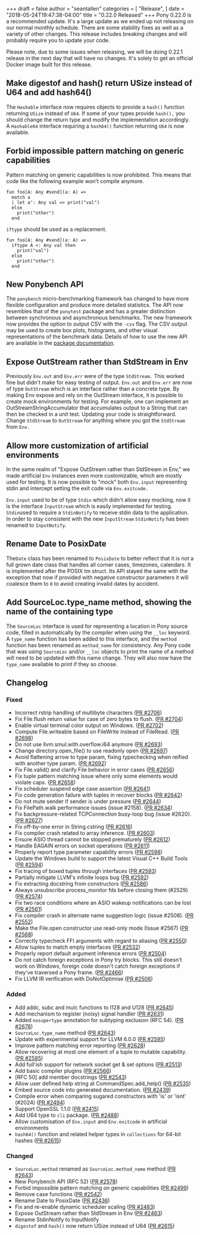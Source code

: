 +++
draft = false
author = "seantallen"
categories = [
    "Release",
]
date = "2018-05-24T19:47:38-04:00"
title = "0.22.0 Released"
+++
Pony 0.22.0 is a recommended update. It's a large update as we ended up not releasing on our normal monthly schedule. There are some stability fixes as well as a variety of other changes. This release includes breaking changes and will probably require you to update your code.

Please note, due to some issues when releasing, we will be doing 0.22.1 release in the next day that will have no changes. It's solely to get an official  Docker image built for this release.
<!--more-->

## Make digestof and hash() return USize instead of U64 and add hash64()

The `Hashable` interface now requires objects to provide a `hash()` function returning `USize` instead of `U64`. If some of your types provide `hash(),` you should change the return type and modify the implementation accordingly. A `Hashable64` interface requiring a `hash64()` function returning `U64` is now available.

## Forbid impossible pattern matching on generic capabilities 

Pattern matching on generic capabilities is now prohibited. This means that code like the following example won't compile anymore.

```pony
fun foo[A: Any #send](a: A) =>
  match a
  | let a': Any val => print("val")
  else
    print("other")
  end
```

`iftype` should be used as a replacement.

```pony
fun foo[A: Any #send](a: A) =>
  iftype A <: Any val then
    print("val")
  else
    print("other")
  end
```

## New Ponybench API

The `ponybench` micro-benchmarking framework has changed to have more flexible configuration and produce more detailed statistics. The API now resembles that of the `ponytest` package and has a greater distinction between synchronous and asynchronous benchmarks. The new framework now provides the option to output CSV with the `-csv` flag. The CSV output may be used to create box plots, histograms, and other visual representations of the benchmark data. Details of how to use the new API are available in the [package documentation](https://stdlib.ponylang.org/ponybench--index).

## Expose OutStream rather than StdStream in Env

Previously `Env.out` and `Env.err` were of the type `StdStream.` This worked fine but didn't make for easy testing of output. `Env.out` and `Env.err` are now of type `OutStream` which is an interface rather than a concrete type. By making Env expose and rely on the OutStream interface, it is possible to create mock environments for testing. For example, one can
implement an OutStreamStringAccumulator that accumulates output to a String that can then be checked in a unit test. Updating your code is straightforward. Change `StdStream` to `OutStream` for anything where you got the `StdStream` from `Env.`

## Allow more customization of artificial environments

In the same realm of "Expose OutStream rather than StdStream in Env," we made artificial `Env` instances even more customizable, which are mostly used for testing. It is now possible to "mock" both `Env.input` representing stdin and intercept setting the exit code via `Env.exitcode.`

`Env.input` used to be of type `Stdin` which didn't allow easy mocking, now it is the interface `InputStream` which is easily implemented for testing. `Stdin`used to require a `StdinNotify` to receive stdin data to the application. In order to stay consistent with the new `InputStream` `StdinNotify` has been renamed to `InputNotify`.

## Rename Date to PosixDate

The`Date` class has been renamed to `PosixDate` to better reflect that it is not a full grown date class that handles all corner cases, timezones, calendars. It is implemented after the POSIX tm struct. Its API stayed the same with the exception that now if provided with negative constructor parameters it will coalesce them to `0` to avoid creating invalid dates by accident.

## Add SourceLoc.type_name method, showing the name of the containing type

The `SourceLoc` interface is used for representing a location in Pony source code, filled in automatically by the compiler when using the `__loc` keyword. A `type_name` function has been added to this interface, and the `method` function has been renamed as `method_name` for consistency. Any Pony code that was using `SourceLoc` and/or `__loc` objects to print the name of a method will need to be updated with this name change. They will also now have the `type_name` available to print if they so choose.

## Changelog

### Fixed

- Incorrect rstrip handling of multibyte characters ([PR #2706](https://github.com/ponylang/ponyc/pull/2706))
- Fix File.flush return value for case of zero bytes to flush. ([PR #2704](https://github.com/ponylang/ponyc/pull/2704))
- Enable virtual terminal color output on Windows. ([PR #2702](https://github.com/ponylang/ponyc/pull/2702))
- Compute File.writeable based on FileWrite instead of FileRead. ([PR #2698](https://github.com/ponylang/ponyc/pull/2698))
- Do not use llvm.smul.with.overflow.i64 anymore ([PR #2693](https://github.com/ponylang/ponyc/pull/2693))
- Change directory.open_file() to use readonly open ([PR #2697](https://github.com/ponylang/ponyc/pull/2697))
- Avoid flattening arrow to type param, fixing typechecking when reified with another type param. ([PR #2692](https://github.com/ponylang/ponyc/pull/2692))
- Fix File.valid() and clarify File behavior in error cases ([PR #2656](https://github.com/ponylang/ponyc/pull/2656))
- Fix tuple pattern matching issue where only some elements would violate caps. ([PR #2658](https://github.com/ponylang/ponyc/pull/2658))
- Fix scheduler suspend edge case assertion ([PR #2641](https://github.com/ponylang/ponyc/pull/2641))
- Fix code generation failure with tuples in recover blocks ([PR #2642](https://github.com/ponylang/ponyc/pull/2642))
- Do not mute sender if sender is under pressure ([PR #2644](https://github.com/ponylang/ponyc/pull/2644))
- Fix FilePath.walk performance issues (issue #2158). ([PR #2634](https://github.com/ponylang/ponyc/pull/2634))
- Fix backpressure-related TCPConnection busy-loop bug (issue #2620). ([PR #2627](https://github.com/ponylang/ponyc/pull/2627))
- Fix off-by-one error in String.cstring ([PR #2616](https://github.com/ponylang/ponyc/pull/2616))
- Fix compiler crash related to array inference. ([PR #2603](https://github.com/ponylang/ponyc/pull/2603))
- Ensure ASIO thread cannot be stopped prematurely ([PR #2612](https://github.com/ponylang/ponyc/pull/2612))
- Handle EAGAIN errors on socket operations ([PR #2611](https://github.com/ponylang/ponyc/pull/2611))
- Properly report type parameter capability errors ([PR #2598](https://github.com/ponylang/ponyc/pull/2598))
- Update the Windows build to support the latest Visual C++ Build Tools ([PR #2594](https://github.com/ponylang/ponyc/pull/2594))
- Fix tracing of boxed tuples through interfaces ([PR #2593](https://github.com/ponylang/ponyc/pull/2593))
- Partially mitigate LLVM's infinite loops bug ([PR #2592](https://github.com/ponylang/ponyc/pull/2592))
- Fix extracting docstring from constructors ([PR #2586](https://github.com/ponylang/ponyc/pull/2586))
- Always unsubscribe process_monitor fds before closing them (#2529) ([PR #2574](https://github.com/ponylang/ponyc/pull/2574))
- Fix two race conditions where an ASIO wakeup notifications can be lost ([PR #2561](https://github.com/ponylang/ponyc/pull/2561))
- Fix compiler crash in alternate name suggestion logic (issue #2508). ([PR #2552](https://github.com/ponylang/ponyc/pull/2552))
- Make the File.open constructor use read-only mode (Issue #2567) ([PR #2568](https://github.com/ponylang/ponyc/pull/2568))
- Correctly typecheck FFI arguments with regard to aliasing ([PR #2550](https://github.com/ponylang/ponyc/pull/2550))
- Allow tuples to match empty interfaces ([PR #2532](https://github.com/ponylang/ponyc/pull/2532))
- Properly report default argument inference errors ([PR #2504](https://github.com/ponylang/ponyc/pull/2504))
- Do not catch foreign exceptions in Pony try blocks. This still doesn't work on Windows, foreign code doesn't catch foreign exceptions if they've traversed a Pony frame. ([PR #2466](https://github.com/ponylang/ponyc/pull/2466))
- Fix LLVM IR verification with DoNotOptimise ([PR #2506](https://github.com/ponylang/ponyc/pull/2506))

### Added

- Add addc, subc and mulc functions to I128 and U128 ([PR #2645](https://github.com/ponylang/ponyc/pull/2645))
- Add mechanism to register (noisy) signal handler ([PR #2631](https://github.com/ponylang/ponyc/pull/2631))
- Added `nosupertype` annotation for subtyping exclusion (RFC 54). ([PR #2678](https://github.com/ponylang/ponyc/pull/2678))
- `SourceLoc.type_name` method ([PR #2643](https://github.com/ponylang/ponyc/pull/2643))
- Update with experimental support for LLVM 6.0.0 ([PR #2595](https://github.com/ponylang/ponyc/pull/2595))
- Improve pattern matching error reporting ([PR #2628](https://github.com/ponylang/ponyc/pull/2628))
- Allow recovering at most one element of a tuple to mutable capability. ([PR #2585](https://github.com/ponylang/ponyc/pull/2585))
- Add full'ish support for network socket get & set options ([PR #2513](https://github.com/ponylang/ponyc/pull/2513))
- Add basic compiler plugins ([PR #2566](https://github.com/ponylang/ponyc/pull/2566))
- [RFC 50] add member docstrings ([PR #2543](https://github.com/ponylang/ponyc/pull/2543))
- Allow user defined help string at CommandSpec.add_help() ([PR #2535](https://github.com/ponylang/ponyc/pull/2535))
- Embed source code into generated documentation. ([PR #2439](https://github.com/ponylang/ponyc/pull/2439))
- Compile error when comparing sugared constructors with 'is' or 'isnt' (#2024) ([PR #2494](https://github.com/ponylang/ponyc/pull/2494))
- Support OpenSSL 1.1.0 ([PR #2415](https://github.com/ponylang/ponyc/pull/2415))
- Add U64 type to `cli` package. ([PR #2488](https://github.com/ponylang/ponyc/pull/2488))
- Allow customisation of `Env.input` and `Env.exitcode` in artificial environments
- `hash64()` function and related helper types in `collections` for 64-bit hashes ([PR #2615](https://github.com/ponylang/ponyc/pull/2615))

### Changed

- `SourceLoc.method` renamed as `SourceLoc.method_name` method ([PR #2643](https://github.com/ponylang/ponyc/pull/2643))
- New Ponybench API (RFC 52) ([PR #2578](https://github.com/ponylang/ponyc/pull/2578))
- Forbid impossible pattern matching on generic capabilities ([PR #2499](https://github.com/ponylang/ponyc/pull/2499))
- Remove case functions ([PR #2542](https://github.com/ponylang/ponyc/pull/2542))
- Rename Date to PosixDate ([PR #2436](https://github.com/ponylang/ponyc/pull/2436))
- Fix and re-enable dynamic scheduler scaling ([PR #2483](https://github.com/ponylang/ponyc/pull/2483))
- Expose OutStream rather than StdStream in Env ([PR #2463](https://github.com/ponylang/ponyc/pull/2463))
- Rename StdinNotify to InputNotify
- `digestof` and `hash()` now return USize instead of U64 ([PR #2615](https://github.com/ponylang/ponyc/pull/2615))
